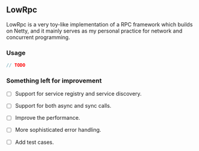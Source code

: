 ## LowRpc

LowRpc is a very toy-like implementation of a RPC framework which builds on Netty, and it mainly serves as my personal practice for network and concurrent programming. 

### Usage

```java
// TODO
```



### Something left for improvement

- [ ] Support for service registry and service discovery.
- [ ] Support for both async and sync calls.
- [ ] Improve the performance.
- [ ] More sophisticated error handling.
- [ ] Add test cases.









